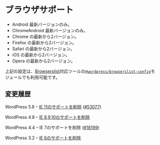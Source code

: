 <!--
# Browser support
-->

# ブラウザサポート

<!--
Last 1 Android versions.
Last 1 ChromeAndroid versions.
Last 2 Chrome versions.
Last 2 Firefox versions.
Last 2 Safari versions.
Last 2 iOS versions.
Last 2 Edge versions.
Last 2 Opera versions.
Browsers with > 1% usage based on [can I use browser usage table](https://caniuse.com/usage-table)
-->

- Android 最新バージョンのみ。
- ChromeAndroid 最新バージョンのみ。
- Chrome の最新から2バージョン。
- Firefox の最新から2バージョン。
- Safari の最新から2バージョン。
- iOS の最新から2バージョン。
- Opera の最新から2バージョン。

<!--
The above configuration is also available in the [`@wordpress/browserslist-config`](https://github.com/WordPress/gutenberg/tree/master/packages/browserslist-config) module for [Browserslist](https://www.npmjs.com/package/browserslist) compatible tooling.
-->

上記の設定は、[Browserslist](https://www.npmjs.com/package/browserslist)対応ツールの[`@wordpress/browserslist-config`](https://github.com/WordPress/gutenberg/tree/master/packages/browserslist-config)モジュールでも利用可能です。

<!--
## Changelog
-->

## 変更履歴

<!--
WordPress 5.8 – [Removed support for IE 11](https://make.wordpress.org/core/2021/04/22/ie-11-support-phase-out-plan/) ([#53077](https://core.trac.wordpress.org/ticket/53077))
-->

WordPress 5.8 – [IE 11のサポートを削除](https://make.wordpress.org/core/2021/04/22/ie-11-support-phase-out-plan/) ([#53077](https://core.trac.wordpress.org/ticket/53077))

<!--
WordPress 4.8 – [IE 8, 9, and 10](https://make.wordpress.org/core/2017/04/23/target-browser-coverage/)
-->

WordPress 4.8 – [IE 8,9,10のサポートを削除](https://make.wordpress.org/core/2017/04/23/target-browser-coverage/)

<!--
WordPress 4.4 – Removed support for IE 7 ([#18199](https://core.trac.wordpress.org/ticket/18199))
-->

WordPress 4.4 – IE 7のサポートを削除 ([#18199](https://core.trac.wordpress.org/ticket/18199))

<!--
WordPress 3.2 – [Removed support for IE 6](https://make.wordpress.org/core/2011/03/18/wordpress-3-2-the-plan-faster-lighter/)
-->

WordPress 3.2 – [IE 6のサポートを削除](https://make.wordpress.org/core/2011/03/18/wordpress-3-2-the-plan-faster-lighter/)
